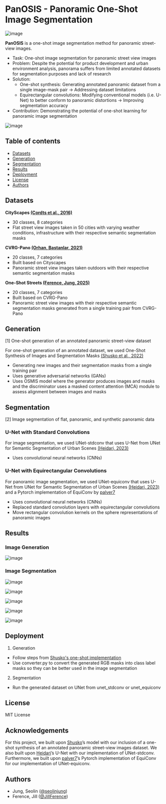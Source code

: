 # PanOSIS - Panoramic One-Shot Image Segmentation
![image](https://github.com/user-attachments/assets/393241a2-711a-479c-acc1-fcdd982a3d5d)


**PanOSIS** is a one-shot image segmentation method for panoramic street-view images. 

- Task: One-shot image segmentation for panoramic street view images
- Problem: Despite the potential for product development and urban environment analysis, panorama suffers from limited annotated datasets for segmentation purposes and lack of research
- Solution:
  - One-shot synthesis: Generating annotated panoramic dataset from a single image-mask pair
   → Addressing dataset limitations
  - Equirectangular convolutions: Modifying conventional models (i.e. U-Net) to better conform to panoramic distortions
   → Improving segmentation accuracy
- Contribution: Demonstrating the potential of one-shot learning for panoramic image segmentation

![image](https://github.com/user-attachments/assets/e4400d18-dfbd-49a1-a7e2-e521d52a4009)


## Table of contents
- [Datasets](#datasets)
- [Generation](#generation)
- [Segmentation](#segmentation)
- [Results](#results)
- [Deployment](#deployment)
- [License](#license)
- [Authors](#authors)

## Datasets
**CityScapes [(Cordts et al., 2016)](https://arxiv.org/abs/1604.01685)**
- 30 classes, 8 categories
- Flat street view images taken in 50 cities with varying weather conditions, infrastructure with their respective semantic segmentation masks

**CVRG-Pano [(Orhan, Bastanlar, 2021)](https://link.springer.com/article/10.1007/s11760-021-02003-3)**
- 20 classes, 7 categories
- Built based on Cityscapes 
- Panoramic street view images taken outdoors with their respective semantic segmentation masks

**One-Shot Streets [(Ference, Jung, 2025)](https://www.kaggle.com/datasets/jillference/one-shot-streets)**
- 20 classes, 7 categories
- Built based on CVRG-Pano 
- Panoramic street view images with their respective semantic segmentation masks generated from a single training pair from CVRG-Pano

## Generation 
[1] One-shot generation of an annotated panoramic street-view dataset
   
For one-shot generation of an annotated dataset, we used One-Shot Synthesis of Images and Segmentation Masks [(Shusko et al., 2022)](https://arxiv.org/abs/2209.07547)
- Generating new images and their segmentation masks from a single training pair
- Uses generative adversarial networks (GANs)
- Uses OSMIS model where the generator produces images and masks and the discriminator uses a masked content attention (MCA) module to assess alignment between images and masks

## Segmentation 
[2] Image segmentation of flat, panoramic, and synthetic panoramic data
   
### U-Net with Standard Convolutions ###
For image segmentation, we used UNet-stdconv that uses U-Net from UNet for Semantic Segmentation of Urban Scenes [(Heidari, 2023)](https://github.com/deepmancer/unet-semantic-segmentation)
- Uses convolutional neural networks (CNNs)

### U-Net with Equirectangular Convolutions ###
For panoramic image segmentation, we used UNet-equiconv that uses U-Net from UNet for Semantic Segmentation of Urban Scenes [(Heidari, 2023)](https://github.com/deepmancer/unet-semantic-segmentation) and a Pytorch implementation of EquiConv by [palver7](https://github.com/palver7/EquiConvPytorch)
- Uses convolutional neural networks (CNNs)
- Replaced standard convolution layers with equirectangular convolutions
- Move rectangular convolution kernels on the sphere representations of panoramic images

## Results
### Image Generation

![image](https://github.com/user-attachments/assets/90547b6e-0773-404c-9ce5-67a68fac114e)

### Image Segmentation

![image](https://github.com/user-attachments/assets/5b857308-7140-4935-a996-91617fd86eed)

![image](https://github.com/user-attachments/assets/197d0b1f-67d5-4ced-8ac8-b343636a3dc8)

![image](https://github.com/user-attachments/assets/3f2889bc-63d7-4753-b9dd-534d3657e26a)

![image](https://github.com/user-attachments/assets/30282807-ca28-4d14-b634-fe3779740b38)

![image](https://github.com/user-attachments/assets/3c0dc905-0c33-4fcc-a6ec-4e6c210f8973)

## Deployment

1) Generation
- Follow steps from [Shusko's one-shot implementation](https://github.com/boschresearch/one-shot-synthesis?tab=readme-ov-file)
- Use converter.py to convert the generated RGB masks into class label masks so they can be better used in the image segmentation

2) Segmentation
- Run the generated dataset on UNet from unet_stdconv or unet_equiconv

## License

MIT License

## Acknowledgements
For this project, we built upon [Shusko](https://github.com/boschresearch/one-shot-synthesis?tab=readme-ov-file)’s model with our inclusion of a one-shot synthesis of an annotated panoramic street-view images dataset. We also built upon [Heidari](https://github.com/deepmancer/unet-semantic-segmentation)’s U-Net with our implementation of UNet-stdconv. Furthermore, we built upon [palver7](https://github.com/palver7/EquiConvPytorch)’s Pytorch implementation of EquiConv for our implementation of UNet-equiconv.

## Authors
- Jung, Seolin ([@seolinjung](https://github.com/seolinjung))
- Ference, Jill ([@JillFerence](https://github.com/JillFerence))
